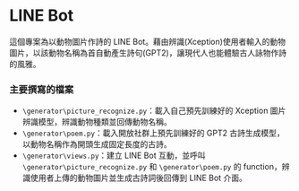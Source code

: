 # LINE Bot
這個專案為以動物圖片作詩的 LINE Bot。藉由辨識(Xception)使用者輸入的動物圖片，以該動物名稱為首自動產生詩句(GPT2)，讓現代人也能體驗古人詠物作詩的風雅。

### 主要撰寫的檔案
- `\generator\picture_recognize.py`：載入自己預先訓練好的 Xception 圖片辨識模型，辨識動物種類並回傳動物名稱。
- `\generator\poem.py`：載入開放社群上預先訓練好的 GPT2 古詩生成模型，以動物名稱作為開頭生成固定長度的古詩。
- `\generator\views.py`：建立 LINE Bot 互動，並呼叫 `\generator\picture_recognize.py` 和 `\generator\poem.py` 的 function，辨識使用者上傳的動物圖片並生成古詩詞後回傳到 LINE Bot 介面。
